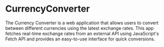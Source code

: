 # CurrencyConverter
The Currency Converter is a web application that allows users to convert between different currencies using the latest exchange rates. This app fetches real-time exchange rates from an external API using JavaScript's Fetch API and provides an easy-to-use interface for quick conversions.
